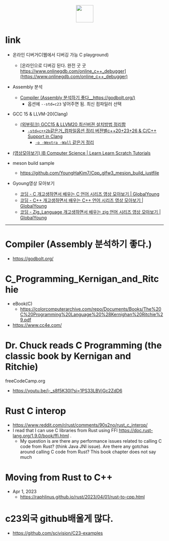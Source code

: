 <p align="center">
  <img width=55px src="https://github.com/YoungHaKim7/Cpp_Training/assets/67513038/1ff1c447-9b46-4775-85e2-66818ff2c318" />
</p>

# link

- 온라인 디버거C(웹에서 디버깅 가능 C playground)
  - [온라인으로 디버깅 된다. 완전 굿 굿 https://www.onlinegdb.com/online_c++_debugger](https://www.onlinegdb.com/online_c++_debugger)
- Assembly 분석
  - [Compiler (Assembly 분석하기 좋다__https://godbolt.org/)](https://godbolt.org/)
    - 옵션에 `--std=c23` 넣어주면 됨. 최신 컴파일러 선택

- GCC 15 & LLVM-20(Clang)
  - [(외부링크) GCC15 & LLVM20 최신버젼 설치방법 정리함](https://github.com/YoungHaKim7/cpp23_26_project?tab=readme-ov-file#link)
    - [`-std=c++2b`같은거_컴파일옵션 정리 버젼별c++20+23+26 & C/C++ Support in Clang](https://github.com/YoungHaKim7/cpp23_26_project#cc-support-in-clang)
      - [`-o -Wextra -Wall` 같은거 정리](https://github.com/YoungHaKim7/cpp23_26_project#gcc--clang) 

- [(영상모아보기) IB Computer Science | Learn Learn Scratch Tutorials](https://youtube.com/playlist?list=PLfd-8l91Lb4VQGio0EiJPh_pdna2wYiv_&si=cptLhESq7BogbYBw)

- meson build sample
  - https://github.com/YoungHaKim7/Cpp_glfw3_mesion_build_justfile

- Gyoung영상 모아보기
  - [코딩 - C 개고생하면서 배우는 C 언어 시리즈 영상 모아보기 | GlobalYoung](https://youtube.com/playlist?list=PLcMveqN_07mauKnkqP6Vah7cgcvfJZg-f&si=5yZeK967zvIWUN03)
  - [코딩 - C++ 개고생하면서 배우는 C++ 언어 시리즈 영상 모아보기 | GlobalYoung](https://youtube.com/playlist?list=PLcMveqN_07maditE825fheEV6EsQAdLdA&si=HQVLmZjtT57IeY92)
  - [코딩 - Zig_Language 개고생하면서 배우는 zig 언어 시리즈 영상 모아보기 | GlobalYoung](https://youtube.com/playlist?list=PLcMveqN_07mbgfnYY9YIXo_Ls9FTSvDPx&si=hwNtsFZIohfDzmyz)

<hr />

# Compiler (Assembly 분석하기 좋다.)
- https://godbolt.org/

# C_Programming_Kernigan_and_Ritchie
- eBook(C)
  - https://colorcomputerarchive.com/repo/Documents/Books/The%20C%20Programming%20Language%20%28Kernighan%20Ritchie%29.pdf
- https://www.cc4e.com/

# Dr. Chuck reads C Programming (the classic book by Kernigan and Ritchie)
freeCodeCamp.org
- https://youtu.be/j-_s8f5K30I?si=1PS33LBVjGc2ZdD6

# Rust C interop
- https://www.reddit.com/r/rust/comments/90s2no/rust_c_interop/
- I read that I can use C libraries from Rust using FFI https://doc.rust-lang.org/1.9.0/book/ffi.html .
  - My question is are there any performance issues related to calling C code from Rust? (think Java JNI issue). Are there any gotchas around calling C code from Rust? This book chapter does not say much

# Moving from Rust to C++
- Apr 1, 2023
  - https://raphlinus.github.io/rust/2023/04/01/rust-to-cpp.html

# c23외국 github배울게 많다.
- https://github.com/scivision/C23-examples


